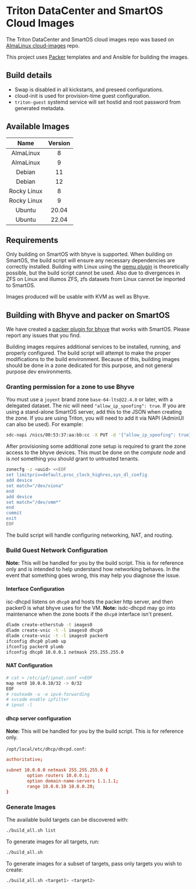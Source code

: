 <!--
    This Source Code Form is subject to the terms of the Mozilla Public
    License, v. 2.0. If a copy of the MPL was not distributed with this
    file, You can obtain one at http://mozilla.org/MPL/2.0/.

    Copyright 2023 MNX Cloud, Inc.
 -->

# Triton DataCenter and SmartOS Cloud Images

The Triton DataCenter and SmartOS cloud images repo was based on [AlmaLinux cloud-images](https://github.com/AlmaLinux/cloud-images) repo.

This project uses [Packer](https://www.packer.io/) templates and and Ansible for building the images.

## Build details

* Swap is disabled in all kickstarts, and preseed configurations.
* cloud-init is used for provision-time guest configuration.
* `triton-guest` systemd service will set hostid and root password from generated metadata.

## Available Images

| Name        | Version |
| :---------: | :-----: |
| AlmaLinux   | 8       |
| AlmaLinux   | 9       |
| Debian      | 11      |
| Debian      | 12      |
| Rocky Linux | 8       |
| Rocky Linux | 9       |
| Ubuntu      | 20.04   |
| Ubuntu      | 22.04   |

## Requirements

Only building on SmartOS with bhyve is supported. When building on SmartOS, the build script will ensure any necessary dependencies are correctly installed. Building with Linux using the [qemu plugin](https://github.com/hashicorp/packer-plugin-qemu) is theoretically possible, but the build script cannot be used. Also due to divergences in ZFS on Linux and illumos ZFS, zfs datasets from Linux cannot be imported to SmartOS.

Images produced will be usable with KVM as well as Bhyve.

## Building with Bhyve and packer on SmartOS

We have created a [packer plugin for bhyve](https://github.com/TritonDataCenter/packer-plugin-bhyve) that works with SmartOS. Please report any issues that you find.

Building images requires additional services to be installed, running, and properly configured. The build script will attempt to make the proper modifications to the build environment. Because of this, building images should be done in a zone dedicated for this purpose, and not general purpose dev environments.

### Granting permission for a zone to use Bhyve

You must use a `joyent` brand zone `base-64-lts@22.4.0` or later, with a delegated dataset. The nic will need `"allow_ip_spoofing": true`. If you are using a stand-alone SmartOS server, add this to the JSON when creating the zone. If you are using Triton, you will need to add it via NAPI (AdminUI can also be used). For example:

```sh
sdc-napi /nics/00:53:37:aa:bb:cc -X PUT -d '{"allow_ip_spoofing": true}'
```

After provisioning some additional zone setup is required to grant the zone access to the bhyve devices. This must be done on the *compute node* and is *not* something you should grant to untrusted tenants.

```sh
zonecfg -z <uuid> <<EOF
set limitpriv=default,proc_clock_highres,sys_dl_config
add device
set match="/dev/viona"
end
add device
set match="/dev/vmm*"
end
commit
exit
EOF
```

The build script will handle configuring networking, NAT, and routing.

### Build Guest Network Configuration

**Note:** This will be handled for you by the build script. This is for reference only and is intended to help understand how networking behaves. In the event that something goes wrong, this may help you diagnose the issue.

#### Interface Configuration

isc-dhcpd listens on `dhcp0` and hosts the packer http server, and then packer0 is what bhyve uses for the VM. **Note:** isdc-dhcpd may go into maintenance when the zone boots
if the `dhcp0` interface isn't present.

```sh
dladm create-etherstub -t images0
dladm create-vnic -t -l images0 dhcp0
dladm create-vnic -t -l images0 packer0
ifconfig dhcp0 plumb up
ifconfig packer0 plumb
ifconfig dhcp0 10.0.0.1 netmask 255.255.255.0
```

#### NAT Configuration

```sh
# cat > /etc/ipf/ipnat.conf <<EOF
map net0 10.0.0.10/32 -> 0/32
EOF
# routeadm -u -e ipv4-forwarding
# svcadm enable ipfilter
# ipnat -l
```

#### dhcp server configuration

**Note:** This will be handled for you by the build script. This is for reference only.

`/opt/local/etc/dhcp/dhcpd.conf`:

```conf
authoritative;

subnet 10.0.0.0 netmask 255.255.255.0 {
        option routers 10.0.0.1;
        option domain-name-servers 1.1.1.1;
        range 10.0.0.10 10.0.0.20;
}
```

### Generate Images

The available build targets can be discovered with:

```sh
./build_all.sh list
```

To generate images for all targets, run:

```sh
./build_all.sh
```

To generate images for a subset of targets, pass only targets you wish to create:

```sh
./build_all.sh <target1> <target2>
```
